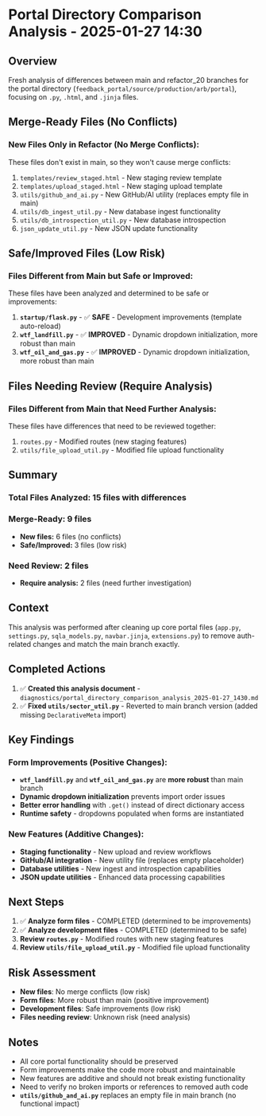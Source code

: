 # Portal Directory Comparison Analysis - 2025-01-27 14:30

## Overview
Fresh analysis of differences between main and refactor_20 branches for the portal directory (`feedback_portal/source/production/arb/portal`), focusing on `.py`, `.html`, and `.jinja` files.

## Merge-Ready Files (No Conflicts)

### **New Files Only in Refactor (No Merge Conflicts):**
These files don't exist in main, so they won't cause merge conflicts:

1. `templates/review_staged.html` - New staging review template
2. `templates/upload_staged.html` - New staging upload template
3. `utils/github_and_ai.py` - New GitHub/AI utility (replaces empty file in main)
4. `utils/db_ingest_util.py` - New database ingest functionality
5. `utils/db_introspection_util.py` - New database introspection
6. `json_update_util.py` - New JSON update functionality

## Safe/Improved Files (Low Risk)

### **Files Different from Main but Safe or Improved:**
These files have been analyzed and determined to be safe or improvements:

1. **`startup/flask.py`** - ✅ **SAFE** - Development improvements (template auto-reload)
2. **`wtf_landfill.py`** - ✅ **IMPROVED** - Dynamic dropdown initialization, more robust than main
3. **`wtf_oil_and_gas.py`** - ✅ **IMPROVED** - Dynamic dropdown initialization, more robust than main

## Files Needing Review (Require Analysis)

### **Files Different from Main that Need Further Analysis:**
These files have differences that need to be reviewed together:

1. `routes.py` - Modified routes (new staging features)
2. `utils/file_upload_util.py` - Modified file upload functionality

## Summary

### **Total Files Analyzed:** 15 files with differences

### **Merge-Ready:** 9 files
- **New files:** 6 files (no conflicts)
- **Safe/Improved:** 3 files (low risk)

### **Need Review:** 2 files
- **Require analysis:** 2 files (need further investigation)

## Context
This analysis was performed after cleaning up core portal files (`app.py`, `settings.py`, `sqla_models.py`, `navbar.jinja`, `extensions.py`) to remove auth-related changes and match the main branch exactly.

## Completed Actions
1. ✅ **Created this analysis document** - `diagnostics/portal_directory_comparison_analysis_2025-01-27_1430.md`
2. ✅ **Fixed `utils/sector_util.py`** - Reverted to main branch version (added missing `DeclarativeMeta` import)

## Key Findings

### **Form Improvements (Positive Changes):**
- **`wtf_landfill.py`** and **`wtf_oil_and_gas.py`** are **more robust** than main branch
- **Dynamic dropdown initialization** prevents import order issues
- **Better error handling** with `.get()` instead of direct dictionary access
- **Runtime safety** - dropdowns populated when forms are instantiated

### **New Features (Additive Changes):**
- **Staging functionality** - New upload and review workflows
- **GitHub/AI integration** - New utility file (replaces empty placeholder)
- **Database utilities** - New ingest and introspection capabilities
- **JSON update utilities** - Enhanced data processing capabilities

## Next Steps
1. ✅ **Analyze form files** - COMPLETED (determined to be improvements)
2. ✅ **Analyze development files** - COMPLETED (determined to be safe)
3. **Review `routes.py`** - Modified routes with new staging features
4. **Review `utils/file_upload_util.py`** - Modified file upload functionality

## Risk Assessment
- **New files**: No merge conflicts (low risk)
- **Form files**: More robust than main (positive improvement)
- **Development files**: Safe improvements (low risk)
- **Files needing review**: Unknown risk (need analysis)

## Notes
- All core portal functionality should be preserved
- Form improvements make the code more robust and maintainable
- New features are additive and should not break existing functionality
- Need to verify no broken imports or references to removed auth code
- **`utils/github_and_ai.py`** replaces an empty file in main branch (no functional impact) 